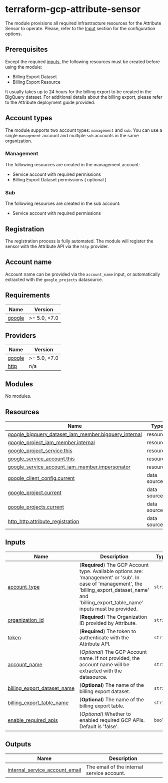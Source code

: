 # terraform-gcp-attribute-sensor
The module provisions all required infrastracture resources for the Attribute Sensor to operate. Please, refer to the [Input](#inputs) section for the configuration options.
## Prerequisites
Except the required [inputs](#inputs), the following resources must be created before using the module:
- Billing Export Dataset
- Billing Export Resource

It usually takes up to 24 hours for the billing export to be created in the BigQuery dataset. For additional details about the billing export, please refer to the Attribute deployment guide provided.
## Account types
The module supports two account types: `management` and `sub`. You can use a single `management` account and multiple `sub` accounts in the same organization.
### Management
The following resources are created in the management account:
- Service account with required permissions
- Billing Export Dataset permissions ( optional )
### Sub
The following resources are created in the sub account:
- Service account with required permissions
## Registration
The registration process is fully automated. The module will register the sensor with the Attribute API via the `http` provider.
## Account name
Account name can be provided via the `account_name` input, or automatically extracted with the `google_projects` datasource.
<!-- BEGIN_TF_DOCS -->
## Requirements

| Name                                                             | Version      |
| ---------------------------------------------------------------- | ------------ |
| <a name="requirement_google"></a> [google](#requirement\_google) | >= 5.0, <7.0 |

## Providers

| Name                                                       | Version      |
| ---------------------------------------------------------- | ------------ |
| <a name="provider_google"></a> [google](#provider\_google) | >= 5.0, <7.0 |
| <a name="provider_http"></a> [http](#provider\_http)       | n/a          |

## Modules

No modules.

## Resources

| Name                                                                                                                                                               | Type        |
| ------------------------------------------------------------------------------------------------------------------------------------------------------------------ | ----------- |
| [google_bigquery_dataset_iam_member.bigquery_internal](https://registry.terraform.io/providers/hashicorp/google/latest/docs/resources/bigquery_dataset_iam_member) | resource    |
| [google_project_iam_member.internal](https://registry.terraform.io/providers/hashicorp/google/latest/docs/resources/project_iam_member)                            | resource    |
| [google_project_service.this](https://registry.terraform.io/providers/hashicorp/google/latest/docs/resources/project_service)                                      | resource    |
| [google_service_account.this](https://registry.terraform.io/providers/hashicorp/google/latest/docs/resources/service_account)                                      | resource    |
| [google_service_account_iam_member.impersonator](https://registry.terraform.io/providers/hashicorp/google/latest/docs/resources/service_account_iam_member)        | resource    |
| [google_client_config.current](https://registry.terraform.io/providers/hashicorp/google/latest/docs/data-sources/client_config)                                    | data source |
| [google_project.current](https://registry.terraform.io/providers/hashicorp/google/latest/docs/data-sources/project)                                                | data source |
| [google_projects.current](https://registry.terraform.io/providers/hashicorp/google/latest/docs/data-sources/projects)                                              | data source |
| [http_http.attribute_registration](https://registry.terraform.io/providers/hashicorp/http/latest/docs/data-sources/http)                                           | data source |

## Inputs

| Name                                                                                                                      | Description                                                                                                                                                                                                  | Type     | Default | Required |
| ------------------------------------------------------------------------------------------------------------------------- | ------------------------------------------------------------------------------------------------------------------------------------------------------------------------------------------------------------ | -------- | ------- | :------: |
| <a name="input_account_type"></a> [account\_type](#input\_account\_type)                                                  | (**Required**) The GCP Account type. Available options are: 'management' or 'sub'. In case of 'management', the 'billing\_export\_dataset\_name' and 'billing\_export\_table\_name' inputs must be provided. | `string` | n/a     |   yes    |
| <a name="input_organization_id"></a> [organization\_id](#input\_organization\_id)                                         | (**Required**) The Organization ID provided by Attribute.                                                                                                                                                    | `string` | n/a     |   yes    |
| <a name="input_token"></a> [token](#input\_token)                                                                         | (**Required**) The token to authenticate with the Attribute API.                                                                                                                                             | `string` | n/a     |   yes    |
| <a name="input_account_name"></a> [account\_name](#input\_account\_name)                                                  | (*Optional*) The GCP Account name. If not provided, the account name will be extracted with the datasource.                                                                                                  | `string` | `""`    |    no    |
| <a name="input_billing_export_dataset_name"></a> [billing\_export\_dataset\_name](#input\_billing\_export\_dataset\_name) | (**Optional**) The name of the billing export dataset.                                                                                                                                                       | `string` | `""`    |    no    |
| <a name="input_billing_export_table_name"></a> [billing\_export\_table\_name](#input\_billing\_export\_table\_name)       | (**Optional**) The name of the billing export table.                                                                                                                                                         | `string` | `""`    |    no    |
| <a name="input_enable_required_apis"></a> [enable\_required\_apis](#input\_enable\_required\_apis)                        | (*Optional*) Whether to enabled required GCP APIs. Default is 'false'.                                                                                                                                       | `bool`   | `false` |    no    |

## Outputs

| Name                                                                                                                                 | Description                                |
| ------------------------------------------------------------------------------------------------------------------------------------ | ------------------------------------------ |
| <a name="output_internal_service_account_email"></a> [internal\_service\_account\_email](#output\_internal\_service\_account\_email) | The email of the internal service account. |
<!-- END_TF_DOCS -->